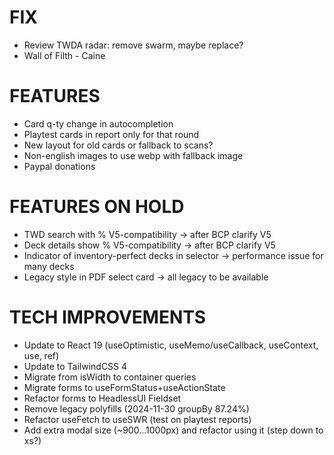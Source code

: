 # FIX
- Review TWDA radar: remove swarm, maybe replace?
- Wall of Filth - Caine

# FEATURES
- Card q-ty change in autocompletion
- Playtest cards in report only for that round
- New layout for old cards or fallback to scans?
- Non-english images to use webp with fallback image
- Paypal donations

# FEATURES ON HOLD
- TWD search with % V5-compatibility -> after BCP clarify V5
- Deck details show % V5-compatibility -> after BCP clarify V5
- Indicator of inventory-perfect decks in selector -> performance issue for many decks
- Legacy style in PDF select card -> all legacy to be available

# TECH IMPROVEMENTS
- Update to React 19 (useOptimistic, useMemo/useCallback, useContext, use, ref)
- Update to TailwindCSS 4
- Migrate from isWidth to container queries
- Migrate forms to useFormStatus+useActionState
- Refactor forms to HeadlessUI Fieldset
- Remove legacy polyfills (2024-11-30 groupBy 87.24%)
- Refactor useFetch to useSWR (test on playtest reports)
- Add extra modal size (~900...1000px) and refactor using it (step down to xs?)
